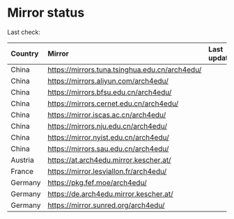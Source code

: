 <script src="./time.js"></script>
# Mirror status
Last check: <script type="text/javascript">localize(1717975135.2012045);</script>

|Country|Mirror|Last update|
|:------|:-----|:----------|
|China|https://mirrors.tuna.tsinghua.edu.cn/arch4edu/|<script type="text/javascript">localize(1717914961);</script>|
|China|https://mirrors.aliyun.com/arch4edu/|<script type="text/javascript">localize(1717914961);</script>|
|China|https://mirrors.bfsu.edu.cn/arch4edu/|<script type="text/javascript">localize(1717914961);</script>|
|China|https://mirrors.cernet.edu.cn/arch4edu/|<script type="text/javascript">localize(1717914961);</script>|
|China|https://mirror.iscas.ac.cn/arch4edu/|<script type="text/javascript">localize(1717914961);</script>|
|China|https://mirrors.nju.edu.cn/arch4edu/|<script type="text/javascript">localize(1717871584);</script>|
|China|https://mirror.nyist.edu.cn/arch4edu/|<script type="text/javascript">localize(1717914961);</script>|
|China|https://mirrors.sau.edu.cn/arch4edu/|<script type="text/javascript">localize(1717957947);</script>|
|Austria|https://at.arch4edu.mirror.kescher.at/|<script type="text/javascript">localize(1717957947);</script>|
|France|https://mirror.lesviallon.fr/arch4edu/|<script type="text/javascript">localize(1717914961);</script>|
|Germany|https://pkg.fef.moe/arch4edu/|<script type="text/javascript">localize(1717957947);</script>|
|Germany|https://de.arch4edu.mirror.kescher.at/|<script type="text/javascript">localize(1717957947);</script>|
|Germany|https://mirror.sunred.org/arch4edu/|<script type="text/javascript">localize(1717742215);</script>|

<script src="./tablefilter/tablefilter.js"></script>
<script src="./table.js"></script>